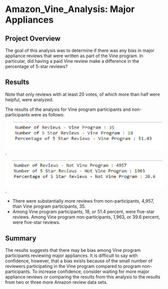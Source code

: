 # Amazon_Vine_Analysis: Major Appliances

## Project Overview
The goal of this analysis was to determine if there was any bias in major appliance reviews that were written as part of the Vine program. In particular, did having a paid Vine review make a difference in the percentage of 5-star reviews? 

## Results
Note that only reviews with at least 20 votes, of which more than half were helpful, were analyzed. 

The results of the analysis for Vine program participants and non-participants were as follows:   

![vine_reviews](/vine_reviews.png).

![not_vine_reviews](/not_vine_reviews.png).
* There were substantially more reviews from non-participants, 4,957, than Vine program participants, 35.
* Among Vine program participants, 18, or 51.4 percent, were five-star reviews. Among Vine program non-participants, 1,963, or 39.6 percent, were five-star reviews.  

## Summary
The results suggests that there may be bias among Vine program participants reviewing major appliances. It is difficult to say with confidence, however, that a bias exists because of the small number of reviewers participating in the Vine program compared to program non-participants. To increase confidence, consider waiting for more major appliance reviews or comparing the results from this analysis to the results from two or three more Amazon review data sets.
